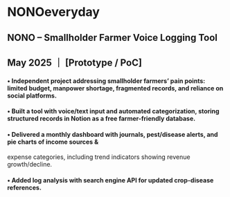 # NONOeveryday

## NONO – Smallholder Farmer Voice Logging Tool 
## May 2025 ｜ [Prototype / PoC]
#### • Independent project addressing smallholder farmers’ pain points: limited budget, manpower shortage, fragmented records, and reliance on social platforms.
#### • Built a tool with voice/text input and automated categorization, storing structured records in Notion as a free farmer-friendly database.
#### • Delivered a monthly dashboard with journals, pest/disease alerts, and pie charts of income sources & 
 expense categories, including trend indicators showing revenue growth/decline.
#### • Added log analysis with search engine API for updated crop-disease references.

